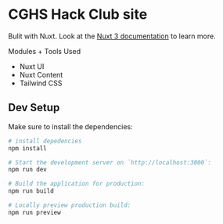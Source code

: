 # CGHS Hack Club site

Bulit with Nuxt.
Look at the [Nuxt 3 documentation](https://nuxt.com/docs/getting-started/introduction) to learn more.

Modules + Tools Used
- Nuxt UI
- Nuxt Content
- Tailwind CSS 

## Dev Setup

Make sure to install the dependencies:

```bash
# install depedencies
npm install

# Start the development server on `http://localhost:3000`:
npm run dev

# Build the application for production:
npm run build

# Locally preview production build:
npm run preview
```
